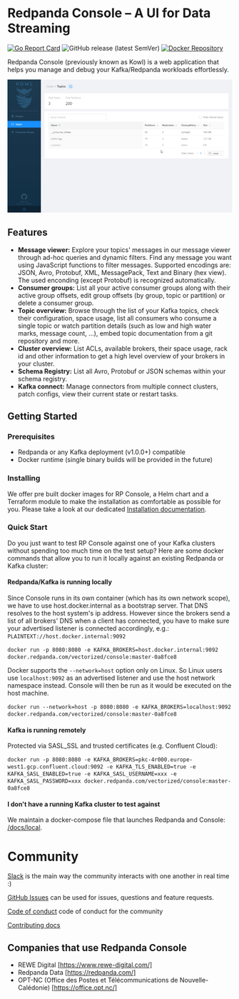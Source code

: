 # Redpanda Console – A UI for Data Streaming

[![Go Report Card](https://goreportcard.com/badge/github.com/cloudhut/kowl)](https://goreportcard.com/report/github.com/cloudhut/kowl)
![GitHub release (latest SemVer)](https://img.shields.io/github/v/release/redpanda-data/console?sort=semver)
[![Docker Repository](https://img.shields.io/badge/docker%20image-ready-green "Docker Repository")](https://hub.docker.com/r/vectorized/console/tags)

Redpanda Console (previously known as Kowl) is a web application that helps you manage and debug your Kafka/Redpanda workloads effortlessly.

![preview](docs/assets/preview.gif)

## Features

- **Message viewer:** Explore your topics' messages in our message viewer through ad-hoc queries and dynamic filters. Find any message you want using JavaScript functions to filter messages. Supported encodings are: JSON, Avro, Protobuf, XML, MessagePack, Text and Binary (hex view). The used enconding (except Protobuf) is recognized automatically.
- **Consumer groups:** List all your active consumer groups along with their active group offsets, edit group offsets (by group, topic or partition) or delete a consumer group.
- **Topic overview:** Browse through the list of your Kafka topics, check their configuration, space usage, list all consumers who consume a single topic or watch partition details (such as low and high water marks, message count, ...), embed topic documentation from a git repository and more.
- **Cluster overview:** List ACLs, available brokers, their space usage, rack id and other information to get a high level overview of your brokers in your cluster.
- **Schema Registry:** List all Avro, Protobuf or JSON schemas within your schema registry.
- **Kafka connect:** Manage connectors from multiple connect clusters, patch configs, view their current state or restart tasks.

## Getting Started

### Prerequisites

- Redpanda or any Kafka deployment (v1.0.0+) compatible
- Docker runtime (single binary builds will be provided in the future)

### Installing

We offer pre built docker images for RP Console, a Helm chart and a Terraform module to make the installation as comfortable as possible for you. Please take a look at our dedicated [Installation documentation](https://cloudhut.dev/docs/installation).

### Quick Start

Do you just want to test RP Console against one of your Kafka clusters without spending too much time on the test setup? Here are some docker commands that allow you to run it locally against an existing Redpanda or Kafka cluster:

#### Redpanda/Kafka is running locally

Since Console runs in its own container (which has its own network scope), we have to use host.docker.internal as a bootstrap server. That DNS resolves to the host system's ip address. However since the brokers send a list of all brokers' DNS when a client has connected, you have to make sure your advertised listener is connected accordingly, e.g.: `PLAINTEXT://host.docker.internal:9092`

```shell
docker run -p 8080:8080 -e KAFKA_BROKERS=host.docker.internal:9092 docker.redpanda.com/vectorized/console:master-0a8fce8
```

Docker supports the `--network=host` option only on Linux. So Linux users use `localhost:9092` as an advertised listener and use the host network namespace instead. Console will then be run as it would be executed on the host machine.

```shell
docker run --network=host -p 8080:8080 -e KAFKA_BROKERS=localhost:9092 docker.redpanda.com/vectorized/console:master-0a8fce8
```

#### Kafka is running remotely

Protected via SASL_SSL and trusted certificates (e.g. Confluent Cloud):

```shell
docker run -p 8080:8080 -e KAFKA_BROKERS=pkc-4r000.europe-west1.gcp.confluent.cloud:9092 -e KAFKA_TLS_ENABLED=true -e KAFKA_SASL_ENABLED=true -e KAFKA_SASL_USERNAME=xxx -e KAFKA_SASL_PASSWORD=xxx docker.redpanda.com/vectorized/console:master-0a8fce8
```

#### I don't have a running Kafka cluster to test against

We maintain a docker-compose file that launches Redpanda and Console: [/docs/local](./docs/local).

# Community

[Slack](https://redpanda.com/slack) is the main way the community interacts with one another in real time :)

[GitHub Issues](https://github.com/redpanda-data/console/issues) can be used for issues, questions and feature requests.

[Code of conduct](https://github.com/redpanda-data/redpanda/blob/dev/CODE_OF_CONDUCT.md) code of conduct for the community

[Contributing docs](./CONTRIBUTING.md)

## Companies that use Redpanda Console

- REWE Digital [https://www.rewe-digital.com/]
- Redpanda Data [https://redpanda.com/]
- OPT-NC (Office des Postes et Télécommunications de Nouvelle-Calédonie) [https://office.opt.nc/]
